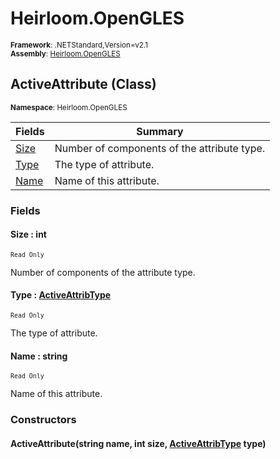 # Heirloom.OpenGLES

<small>**Framework**: .NETStandard,Version=v2.1</small>  
<small>**Assembly**: [Heirloom.OpenGLES](../Heirloom.OpenGLES/Heirloom.OpenGLES.md)</small>  

## ActiveAttribute (Class)
<small>**Namespace**: Heirloom.OpenGLES</sub></small>  

| Fields               | Summary                                     |
|----------------------|---------------------------------------------|
| [Size](#SIZ9C9392F9) | Number of components of the attribute type. |
| [Type](#TYP233312DE) | The type of attribute.                      |
| [Name](#NAM5943D12B) | Name of this attribute.                     |

### Fields

#### <a name="SIZ9C9392F9"></a>Size : int
<small>`Read Only`</small>

Number of components of the attribute type.

#### <a name="TYP233312DE"></a>Type : [ActiveAttribType](Heirloom.OpenGLES.ActiveAttribType.md)
<small>`Read Only`</small>

The type of attribute.

#### <a name="NAM5943D12B"></a>Name : string
<small>`Read Only`</small>

Name of this attribute.

### Constructors

#### ActiveAttribute(string name, int size, [ActiveAttribType](Heirloom.OpenGLES.ActiveAttribType.md) type)


